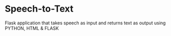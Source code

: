 # Speech-to-Text
Flask application that takes speech as input and returns text as output using PYTHON, HTML & FLASK
